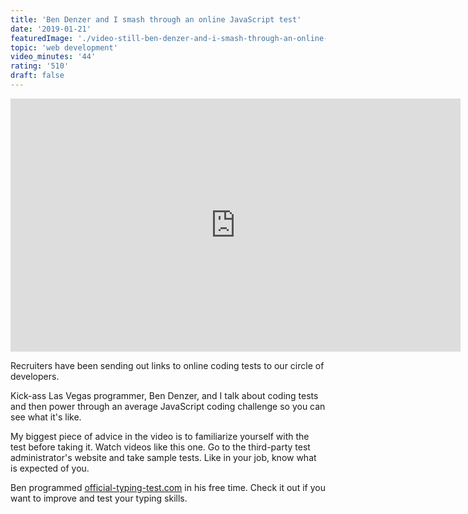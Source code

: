 ```yaml
---
title: 'Ben Denzer and I smash through an online JavaScript test'
date: '2019-01-21'
featuredImage: './video-still-ben-denzer-and-i-smash-through-an-online-javascript-test-mike-zetlow.jpg'
topic: 'web development'
video_minutes: '44'
rating: '510'
draft: false
---
```


<iframe width="720" height="405" src="https://www.youtube.com/embed/B7Xn5hv60PQ?rel=0" frameborder="0" allow="autoplay; encrypted-media" allowfullscreen></iframe>

Recruiters have been sending out links to online coding tests to our circle of developers.

Kick-ass Las Vegas programmer, Ben Denzer, and I talk about coding tests and then power through an average JavaScript coding challenge so you can see what it's like.

My biggest piece of advice in the video is to familiarize yourself with the test before taking it. Watch videos like this one. Go to the third-party test administrator's website and take sample tests. Like in your job, know what is expected of you.

Ben programmed [official-typing-test.com](https://official-typing-test.com/) in his free time. Check it out if you want to improve and test your typing skills.

